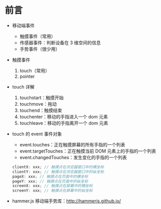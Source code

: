 # 前言

- 移动端事件

  - 触摸事件（常用）
  - 传感器事件：判断设备在 3 维空间的信息
  - 手势事件（很少用）

- 触摸事件

  1. touch（常用）
  2. pointer

- touch 详解

  1. touchstart：触摸开始
  2. touchmove：拖动
  3. touchend：触摸结束
  4. touchenter：移动的手指进入一个 dom 元素
  5. touchleave：移动的手指离开一个 dom 元素

- touch 的 event 事件对象

  - event.touches：正在触摸屏幕的所有手指的一个列表
  - event.targetTouches：正在触摸当前 DOM 元素上的手指的一个列表
  - event.changedTouches：发生变化的手指的一个列表

  ```js
  clientX: xxx; // 触摸点在浏览器窗口中的横坐标
  clientY: xxx; // 触摸点在浏览器窗口中的纵坐标
  pageX: xxx; // 触摸点在页面中的横坐标
  pageY: xxx; // 触摸点在页面中的纵坐标
  screenX: xxx; // 触摸点在屏幕中的横坐标
  screenY: xxx; // 触摸点在屏幕中的纵坐标
  ```

- hammer.js 移动端手势库：http://hammerjs.github.io/
